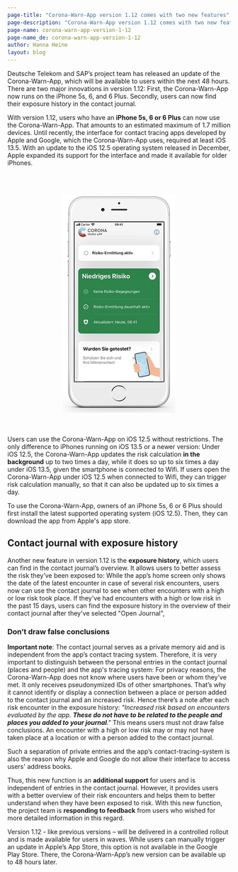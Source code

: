 ```yaml
---
page-title: "Corona-Warn-App version 1.12 comes with two new features"
page-description: "Corona-Warn-App version 1.12 comes with two new features"
page-name: corona-warn-app-version-1-12
page-name_de: corona-warn-app-version-1-12
author: Hanna Heine
layout: blog
---
```

 
Deutsche Telekom and SAP’s project team has released an update of the Corona-Warn-App, which will be available to users within the next 48 hours. There are two major innovations in version 1.12: First, the Corona-Warn-App now runs on the iPhone 5s, 6, and 6 Plus. Secondly, users can now find their exposure history in the contact journal. 
 
<!-- overview -->

With version 1.12, users who have an **iPhone 5s, 6 or 6 Plus** can now use the Corona-Warn-App. That amounts to an estimated maximum of 1.7 million devices. Until recently, the interface for contact tracing apps developed by Apple and Google, which the Corona-Warn-App uses, required at least iOS 13.5. With an update to the iOS 12.5 operating system released in December, Apple expanded its support for the interface and made it available for older iPhones. 


<br></br>
<center> <img src="./cwa-ios-12-5.jpg" title="Corona-Warn-App auf iPhone 5s" style="align: center"></center>
<br></br>

Users can use the Corona-Warn-App on iOS 12.5 without restrictions. The only difference to iPhones running on iOS 13.5 or a newer version: Under iOS 12.5, the Corona-Warn-App updates the risk calculation **in the background** up to two times a day, while it does so up to six times a day under iOS 13.5, given the smartphone is connected to Wifi. If users open the Corona-Warn-App under iOS 12.5 when connected to Wifi, they can trigger risk calculation manually, so that it can also be updated up to six times a day. 

To use the Corona-Warn-App, owners of an iPhone 5s, 6 or 6 Plus should first install the latest supported operating system (iOS 12.5). Then, they can download the app from Apple's app store.



## Contact journal with exposure history

Another new feature in version 1.12 is the **exposure history**, which users can find in the contact journal’s overview. It allows users to better assess the risk they’ve been exposed to: While the app’s home screen only shows the date of the latest encounter in case of several risk encounters, users now can use the contact journal to see when other encounters with a high or low risk took place. If they've had encounters with a high or low risk in the past 15 days, users can find the exposure history in the overview of their contact journal after they've selected "Open Journal", 


### Don’t draw false conclusions

**Important note**: The contact journal serves as a private memory aid and is independent from the app’s contact tracing system. Therefore, it is very important to distinguish between the personal entries in the contact journal (places and people) and the app's tracing system: For privacy reasons, the Corona-Warn-App does not know where users have been or whom they’ve met. It only receives pseudonymized IDs of other smartphones. That’s why it cannot identify or display a connection between a place or person added to the contact journal and an increased risk. Hence there’s a note after each risk encounter in the exposure history: *"Increased risk based on encounters evaluated by the app. __These do not have to be related to the people and places you added to your journal__."* This means users must not draw false conclusions. An encounter with a high or low risk may or may not have taken place at a location or with a person added to the contact journal.

Such a separation of private entries and the app’s contact-tracing-system is also the reason why Apple and Google do not allow their interface to access users' address books.

Thus, this new function is an **additional support** for users and is independent of entries in the contact journal. However, it provides users with a better overview of their risk encounters and helps them to better understand when they have been exposed to risk. With this new function, the project team is **responding to feedback** from users who wished for more detailed information in this regard.  

Version 1.12 - like previous versions – will be delivered in a controlled rollout and is made available for users in waves. While users can manually trigger an update in Apple’s App Store, this option is not available in the Google Play Store. There, the Corona-Warn-App’s new version can be available up to 48 hours later.

